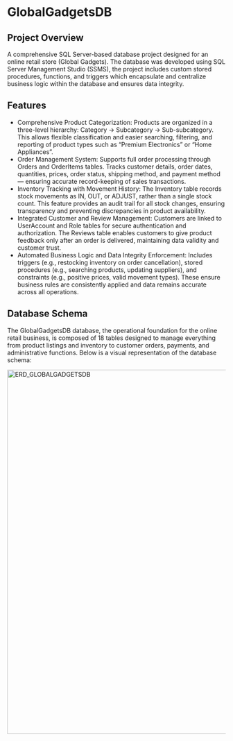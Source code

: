 # GlobalGadgetsDB
## Project Overview
A comprehensive SQL Server-based database project designed for an online retail store (Global Gadgets). The database was developed using SQL Server Management Studio (SSMS), the project includes custom stored procedures, functions, and triggers which encapsulate and centralize business logic within the database and ensures data integrity.
## Features
- Comprehensive Product Categorization: Products are organized in a three-level hierarchy: Category → Subcategory → Sub-subcategory. This allows flexible classification and easier searching, filtering, and reporting of product types such as “Premium Electronics” or “Home Appliances”.
- Order Management System: Supports full order processing through Orders and OrderItems tables. Tracks customer details, order dates, quantities, prices, order status, shipping method, and payment method — ensuring accurate record-keeping of sales transactions.
- Inventory Tracking with Movement History: The Inventory table records stock movements as IN, OUT, or ADJUST, rather than a single stock count. This feature provides an audit trail for all stock changes, ensuring transparency and preventing discrepancies in product availability.
- Integrated Customer and Review Management: Customers are linked to UserAccount and Role tables for secure authentication and authorization. The Reviews table enables customers to give product feedback only after an order is delivered, maintaining data validity and customer trust.
- Automated Business Logic and Data Integrity Enforcement: Includes triggers (e.g., restocking inventory on order cancellation), stored procedures (e.g., searching products, updating suppliers), and constraints (e.g., positive prices, valid movement types). These ensure business rules are consistently applied and data remains accurate across all operations.
## Database Schema
The GlobalGadgetsDB database, the operational foundation for the online retail business, is composed of 18 tables designed to manage everything from product listings and inventory to customer orders, payments, and administrative functions. Below is a visual representation of the database schema: 

<img width="1450" height="840" alt="ERD_GLOBALGADGETSDB" src="https://github.com/user-attachments/assets/ae7b1d13-48a1-440c-9a25-1241cdcc313e" />
